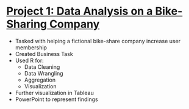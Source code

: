 # [Project 1: Data Analysis on a Bike-Sharing Company](https://github.com/DavidSeo382/Google-Data-Analytics-Capstone-Project)

* Tasked with helping a fictional bike-share company increase user membership
* Created Business Task
* Used R for:
  * Data Cleaning
  * Data Wrangling
  * Aggregation
  * Visualization
* Further visualization in Tableau
* PowerPoint to represent findings

